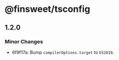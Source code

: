 # @finsweet/tsconfig

## 1.2.0

### Minor Changes

- 6f9f17a: Bump `compilerOptions.target` to `ES2019`.
